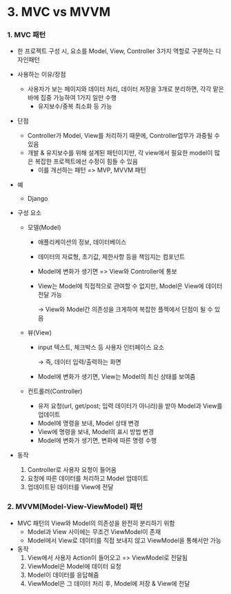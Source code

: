 # 3. MVC vs MVVM



### 1. MVC 패턴

* 한 프로젝트 구성 시, 요소를 Model, View, Controller 3가지 역할로 구분하는 디자인패턴
* 사용하는 이유/장점
  * 사용자가 보는 페이지와 데이터 처리, 데이터 저장을 3개로 분리하면, 각각 맡은 바에 집중 가능하여 1가지 일만 수행
    * 유지보수/중복 최소화 등 가능
* 단점
  * Controller가 Model, View를 처리하기 때문에,  Controller업무가 과중될 수 있음
  * 개발 & 유지보수를 위해 설계된 패턴이지만, 각 view에서 필요한 model이 많은 복잡한 프로젝트에선 수정이 힘들 수 있음
    * 이를 개선하는 패턴 => MVP, MVVM 패턴
* 예
  * Django

* 구성 요소

  * 모델(Model)

    * 애플리케이션의 정보, 데이터베이스

    * 데이터의 자료형, 초기값, 제한사항 등을 책임지는 컴포넌트

    * Model에 변화가 생기면 => View와 Controller에 통보

    * View는 Model에 직접적으로 관여할 수 없지만, Model은 View에 데이터 전달 가능

      →   View와 Model간 의존성을 크게하여 복잡한 플젝에서 단점이 될 수 있음

  * 뷰(View)

    * input 텍스트, 체크박스 등 사용자 인터페이스 요소

      →   즉, 데이터 입력/출력하는 화면

    * Model에 변화가 생기면, View는 Model의 최신 상태를 보여줌

  * 컨트롤러(Controller)
    * 유저 요청(url, get/post; 입력 데이터가 아니라)을 받아 Model과 View를 업데이트
    * Model에 명령을 보내, Model 상태 변경
    * View에 명령을 보내, Model의 표시 방법 변경
    * Model에 변화가 생기면, 변화에 따른 명령 수행

* 동작

  1. Controller로 사용자 요청이 들어옴
  2. 요청에 따른 데이터를 처리하고 Model 업데이트
  3. 업데이트된 데이터를 View에 전달



### 2. MVVM(Model-View-ViewModel) 패턴

* MVC 패턴의 View와 Model의 의존성을 완전히 분리하기 위함
  * Model과 View 사이에는 무조건 ViewModel이 존재
  * Model에서 View로 데이터를 직접 보내지 않고 ViewModel을 통해서만 가능
* 동작
  1. View에서 사용자 Action이 들어오고 => ViewModel로 전달됨
  2. ViewModel은 Model에 데이터 요청
  3. Model이 데이터를 응답해줌
  4. ViewModel은 그 데이터 처리 후, Model에 저장 & View에 전달

